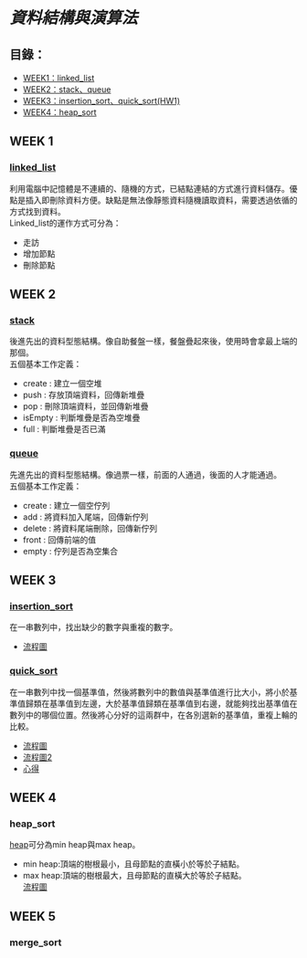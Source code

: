 # _**資料結構與演算法**_
## 目錄：
*   [WEEK1：linked_list](https://github.com/yenchungLin/study/tree/master/WEEK%201)
*   [WEEK2：stack、queue](https://github.com/yenchungLin/study/tree/master/WEEK%202)
*   [WEEK3：insertion_sort、quick_sort(HW1)](https://github.com/yenchungLin/study/tree/master/WEEK%203)
*   [WEEK4：heap_sort](https://github.com/yenchungLin/study/tree/master/WEEK%204)

## WEEK 1
### [linked_list](https://github.com/yenchungLin/study/blob/master/WEEK%201/linked_list.py)

利用電腦中記憶體是不連續的、隨機的方式，已結點連結的方式進行資料儲存。優點是插入即刪除資料方便。缺點是無法像靜態資料隨機讀取資料，需要透過依循的方式找到資料。     
Linked_list的運作方式可分為：     
*   走訪
*   增加節點
*   刪除節點
## WEEK 2
### [stack](https://github.com/yenchungLin/study/blob/master/WEEK%202/stack.py)

後進先出的資料型態結構。像自助餐盤一樣，餐盤疊起來後，使用時會拿最上端的那個。     
五個基本工作定義：      
*   create : 建立一個空堆
*   push : 存放頂端資料，回傳新堆疊
*   pop : 刪除頂端資料，並回傳新堆疊
*   isEmpty : 判斷堆疊是否為空堆疊
*   full : 判斷堆疊是否已滿
### [queue](https://github.com/yenchungLin/study/blob/master/WEEK%202/queue.py)

先進先出的資料型態結構。像過票一樣，前面的人通過，後面的人才能通過。   
五個基本工作定義：     
*   create : 建立一個空佇列
*   add : 將資料加入尾端，回傳新佇列
*   delete : 將資料尾端刪除，回傳新佇列
*   front : 回傳前端的值
*   empty : 佇列是否為空集合
## WEEK 3

### [insertion_sort](https://github.com/yenchungLin/study/blob/master/WEEK%203/SetMismatch.py)
在一串數列中，找出缺少的數字與重複的數字。   
*   [流程圖](https://github.com/yenchungLin/study/blob/master/picture/insertion_sort.png)

### [quick_sort](https://nbviewer.jupyter.org/github/yenchungLin/study/blob/master/WEEK%203/HW1_quick_sort.ipynb)
在一串數列中找一個基準值，然後將數列中的數值與基準值進行比大小，將小於基準值歸類在基準值到左邊，大於基準值歸類在基準值到右邊，就能夠找出基準值在數列中的哪個位置。然後將心分好的這兩群中，在各別選新的基準值，重複上輪的比較。    
*   [流程圖](https://github.com/yenchungLin/study/blob/master/picture/quick_sort.png)      
*   [流程圖2](https://github.com/yenchungLin/study/blob/master/picture/quick_sort2.png)     
*   [心得](https://github.com/yenchungLin/study/blob/master/心得/quick_sort心得.txt)
## WEEK 4
### heap_sort
[heap](https://github.com/yenchungLin/study/blob/master/WEEK4/heap.py)可分為min heap與max heap。      
*   min heap:頂端的樹根最小，且母節點的直橫小於等於子結點。    
*   max heap:頂端的樹根最大，且母節點的直橫大於等於子結點。     
[流程圖](https://github.com/yenchungLin/study/blob/master/picture/heap_sort.png)
## WEEK 5
### merge_sort

